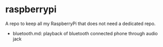 # raspberrypi
A repo to keep all my RaspberryPi that does not need a dedicated repo.  

* bluetooth.md: playback of bluetooth connected phone through audio jack
